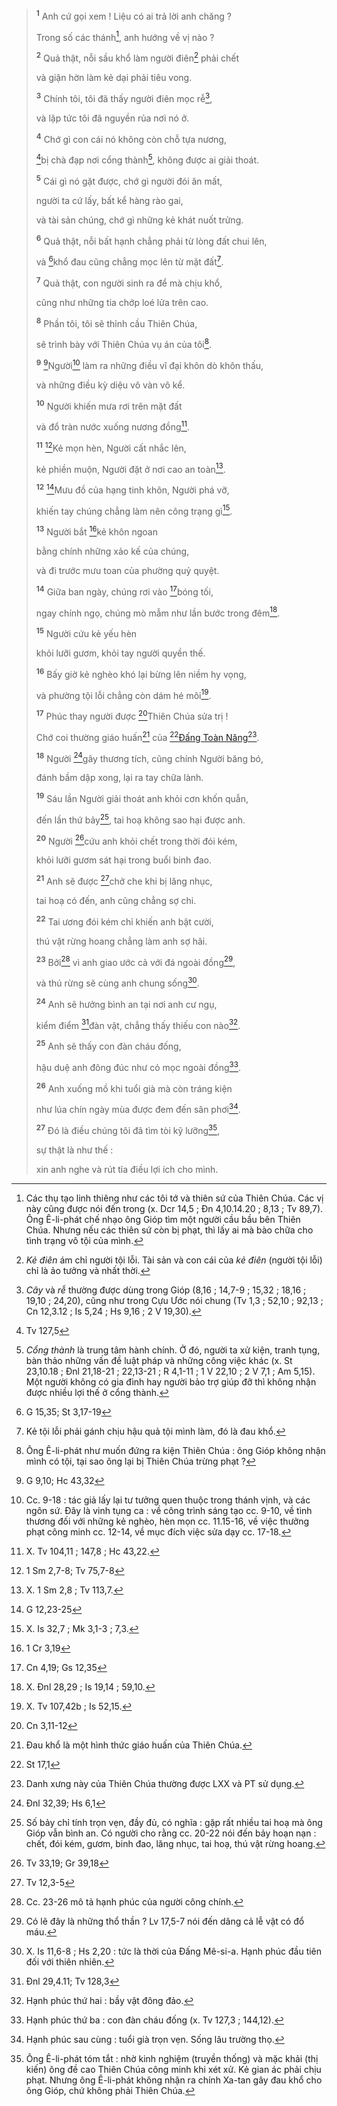 > <sup><b>1</b></sup> Anh cứ gọi xem ! Liệu có ai trả lời anh chăng ?
>
> Trong số các thánh[^1-a9b71fea-9a16-4e78-9996-2b657e3b009f], anh hướng về vị nào ?
>
> <sup><b>2</b></sup> Quả thật, nỗi sầu khổ làm người điên[^2-a9b71fea-9a16-4e78-9996-2b657e3b009f] phải chết
>
> và giận hờn làm kẻ dại phải tiêu vong.
>
> <sup><b>3</b></sup> Chính tôi, tôi đã thấy người điên mọc rễ[^3-a9b71fea-9a16-4e78-9996-2b657e3b009f],
>
> và lập tức tôi đã nguyền rủa nơi nó ở.
>
> <sup><b>4</b></sup> Chớ gì con cái nó không còn chỗ tựa nương,
>
> [^1@-a9b71fea-9a16-4e78-9996-2b657e3b009f]bị chà đạp nơi cổng thành[^4-a9b71fea-9a16-4e78-9996-2b657e3b009f], không được ai giải thoát.
>
> <sup><b>5</b></sup> Cái gì nó gặt được, chớ gì người đói ăn mất,
>
> người ta cứ lấy, bất kể hàng rào gai,
>
> và tài sản chúng, chớ gì những kẻ khát nuốt trửng.
>
> <sup><b>6</b></sup> Quả thật, nỗi bất hạnh chẳng phải từ lòng đất chui lên,
>
> và [^2@-a9b71fea-9a16-4e78-9996-2b657e3b009f]khổ đau cũng chẳng mọc lên từ mặt đất[^5-a9b71fea-9a16-4e78-9996-2b657e3b009f].
>
> <sup><b>7</b></sup> Quả thật, con người sinh ra để mà chịu khổ,
>
> cũng như những tia chớp loé lửa trên cao.
>
> <sup><b>8</b></sup> Phần tôi, tôi sẽ thỉnh cầu Thiên Chúa,
>
> sẽ trình bày với Thiên Chúa vụ án của tôi[^6-a9b71fea-9a16-4e78-9996-2b657e3b009f].
>
> <sup><b>9</b></sup> [^3@-a9b71fea-9a16-4e78-9996-2b657e3b009f]Người[^7-a9b71fea-9a16-4e78-9996-2b657e3b009f] làm ra những điều vĩ đại khôn dò khôn thấu,
>
> và những điều kỳ diệu vô vàn vô kể.
>
> <sup><b>10</b></sup> Người khiến mưa rơi trên mặt đất
>
> và đổ tràn nước xuống nương đồng[^8-a9b71fea-9a16-4e78-9996-2b657e3b009f].
>
> <sup><b>11</b></sup> [^4@-a9b71fea-9a16-4e78-9996-2b657e3b009f]Kẻ mọn hèn, Người cất nhắc lên,
>
> kẻ phiền muộn, Người đặt ở nơi cao an toàn[^9-a9b71fea-9a16-4e78-9996-2b657e3b009f].
>
> <sup><b>12</b></sup> [^5@-a9b71fea-9a16-4e78-9996-2b657e3b009f]Mưu đồ của hạng tinh khôn, Người phá vỡ,
>
> khiến tay chúng chẳng làm nên công trạng gì[^10-a9b71fea-9a16-4e78-9996-2b657e3b009f].
>
> <sup><b>13</b></sup> Người bắt [^6@-a9b71fea-9a16-4e78-9996-2b657e3b009f]kẻ khôn ngoan
>
> bằng chính những xảo kế của chúng,
>
> và đi trước mưu toan của phường quỷ quyệt.
>
> <sup><b>14</b></sup> Giữa ban ngày, chúng rơi vào [^7@-a9b71fea-9a16-4e78-9996-2b657e3b009f]bóng tối,
>
> ngay chính ngọ, chúng mò mẫm như lần bước trong đêm[^11-a9b71fea-9a16-4e78-9996-2b657e3b009f].
>
> <sup><b>15</b></sup> Người cứu kẻ yếu hèn
>
> khỏi lưỡi gươm, khỏi tay người quyền thế.
>
> <sup><b>16</b></sup> Bấy giờ kẻ nghèo khó lại bừng lên niềm hy vọng,
>
> và phường tội lỗi chẳng còn dám hé môi[^12-a9b71fea-9a16-4e78-9996-2b657e3b009f].
>
> <sup><b>17</b></sup> Phúc thay người được [^8@-a9b71fea-9a16-4e78-9996-2b657e3b009f]Thiên Chúa sửa trị !
>
> Chớ coi thường giáo huấn[^13-a9b71fea-9a16-4e78-9996-2b657e3b009f] của [^9@-a9b71fea-9a16-4e78-9996-2b657e3b009f][Đấng Toàn Năng]()[^14-a9b71fea-9a16-4e78-9996-2b657e3b009f].
>
> <sup><b>18</b></sup> Người [^10@-a9b71fea-9a16-4e78-9996-2b657e3b009f]gây thương tích, cũng chính Người băng bó,
>
> đánh bầm dập xong, lại ra tay chữa lành.
>
> <sup><b>19</b></sup> Sáu lần Người giải thoát anh khỏi cơn khốn quẫn,
>
> đến lần thứ bảy[^15-a9b71fea-9a16-4e78-9996-2b657e3b009f], tai hoạ không sao hại được anh.
>
> <sup><b>20</b></sup> Người [^11@-a9b71fea-9a16-4e78-9996-2b657e3b009f]cứu anh khỏi chết trong thời đói kém,
>
> khỏi lưỡi gươm sát hại trong buổi binh đao.
>
> <sup><b>21</b></sup> Anh sẽ được [^12@-a9b71fea-9a16-4e78-9996-2b657e3b009f]chở che khi bị lăng nhục,
>
> tai hoạ có đến, anh cũng chẳng sợ chi.
>
> <sup><b>22</b></sup> Tai ương đói kém chỉ khiến anh bật cười,
>
> thú vật rừng hoang chẳng làm anh sợ hãi.
>
> <sup><b>23</b></sup> Bởi[^16-a9b71fea-9a16-4e78-9996-2b657e3b009f] vì anh giao ước cả với đá ngoài đồng[^17-a9b71fea-9a16-4e78-9996-2b657e3b009f],
>
> và thú rừng sẽ cùng anh chung sống[^18-a9b71fea-9a16-4e78-9996-2b657e3b009f].
>
> <sup><b>24</b></sup> Anh sẽ hưởng bình an tại nơi anh cư ngụ,
>
> kiểm điểm [^13@-a9b71fea-9a16-4e78-9996-2b657e3b009f]đàn vật, chẳng thấy thiếu con nào[^19-a9b71fea-9a16-4e78-9996-2b657e3b009f].
>
> <sup><b>25</b></sup> Anh sẽ thấy con đàn cháu đống,
>
> hậu duệ anh đông đúc như cỏ mọc ngoài đồng[^20-a9b71fea-9a16-4e78-9996-2b657e3b009f].
>
> <sup><b>26</b></sup> Anh xuống mồ khi tuổi già mà còn tráng kiện
>
> như lúa chín ngày mùa được đem đến sân phơi[^21-a9b71fea-9a16-4e78-9996-2b657e3b009f].
>
> <sup><b>27</b></sup> Đó là điều chúng tôi đã tìm tòi kỹ lưỡng[^22-a9b71fea-9a16-4e78-9996-2b657e3b009f],
>
> sự thật là như thế :
>
> xin anh nghe và rút tỉa điều lợi ích cho mình.

[^1-a9b71fea-9a16-4e78-9996-2b657e3b009f]: Các thụ tạo linh thiêng như các tôi tớ và thiên sứ của Thiên Chúa. Các vị này cũng được nói đến trong (x. Dcr 14,5 ; Đn 4,10.14.20 ; 8,13 ; Tv 89,7). Ông Ê-li-phát chế nhạo ông Gióp tìm một người cầu bầu bên Thiên Chúa. Nhưng nếu các thiên sứ còn bị phạt, thì lấy ai mà bào chữa cho tình trạng vô tội của mình.

[^2-a9b71fea-9a16-4e78-9996-2b657e3b009f]: _Kẻ điên_ ám chỉ người tội lỗi. Tài sản và con cái của _kẻ điên_ (người tội lỗi) chỉ là ảo tưởng và nhất thời.

[^3-a9b71fea-9a16-4e78-9996-2b657e3b009f]: _Cây_ và _rễ_ thường được dùng trong Gióp (8,16 ; 14,7-9 ; 15,32 ; 18,16 ; 19,10 ; 24,20), cũng như trong Cựu Ước nói chung (Tv 1,3 ; 52,10 ; 92,13 ; Cn 12,3.12 ; Is 5,24 ; Hs 9,16 ; 2 V 19,30).

[^4-a9b71fea-9a16-4e78-9996-2b657e3b009f]: _Cổng thành_ là trung tâm hành chính. Ở đó, người ta xử kiện, tranh tụng, bàn thảo những vấn đề luật pháp và những công việc khác (x. St 23,10.18 ; Đnl 21,18-21 ; 22,13-21 ; R 4,1-11 ; 1 V 22,10 ; 2 V 7,1 ; Am 5,15). Một người không có gia đình hay người bảo trợ giúp đỡ thì không nhận được nhiều lợi thế ở cổng thành.

[^5-a9b71fea-9a16-4e78-9996-2b657e3b009f]: Kẻ tội lỗi phải gánh chịu hậu quả tội mình làm, đó là đau khổ.

[^6-a9b71fea-9a16-4e78-9996-2b657e3b009f]: Ông Ê-li-phát như muốn đứng ra kiện Thiên Chúa : ông Gióp không nhận mình có tội, tại sao ông lại bị Thiên Chúa trừng phạt ?

[^7-a9b71fea-9a16-4e78-9996-2b657e3b009f]: Cc. 9-18 : tác giả lấy lại tư tưởng quen thuộc trong thánh vịnh, và các ngôn sứ. Đây là vinh tụng ca : về công trình sáng tạo cc. 9-10, về tình thương đối với những kẻ nghèo, hèn mọn cc. 11.15-16, về việc thưởng phạt công minh cc. 12-14, về mục đích việc sửa dạy cc. 17-18.

[^8-a9b71fea-9a16-4e78-9996-2b657e3b009f]: X. Tv 104,11 ; 147,8 ; Hc 43,22.

[^9-a9b71fea-9a16-4e78-9996-2b657e3b009f]: X. 1 Sm 2,8 ; Tv 113,7.

[^10-a9b71fea-9a16-4e78-9996-2b657e3b009f]: X. Is 32,7 ; Mk 3,1-3 ; 7,3.

[^11-a9b71fea-9a16-4e78-9996-2b657e3b009f]: X. Đnl 28,29 ; Is 19,14 ; 59,10.

[^12-a9b71fea-9a16-4e78-9996-2b657e3b009f]: X. Tv 107,42b ; Is 52,15.

[^13-a9b71fea-9a16-4e78-9996-2b657e3b009f]: Đau khổ là một hình thức giáo huấn của Thiên Chúa.

[^14-a9b71fea-9a16-4e78-9996-2b657e3b009f]: Danh xưng này của Thiên Chúa thường được LXX và PT sử dụng.

[^15-a9b71fea-9a16-4e78-9996-2b657e3b009f]: Số bảy chỉ tính trọn vẹn, đầy đủ, có nghĩa : gặp rất nhiều tai hoạ mà ông Gióp vẫn bình an. Có người cho rằng cc. 20-22 nói đến bảy hoạn nạn : chết, đói kém, gươm, binh đao, lăng nhục, tai hoạ, thú vật rừng hoang.

[^16-a9b71fea-9a16-4e78-9996-2b657e3b009f]: Cc. 23-26 mô tả hạnh phúc của người công chính.

[^17-a9b71fea-9a16-4e78-9996-2b657e3b009f]: Có lẽ đây là những thổ thần ? Lv 17,5-7 nói đến dâng cả lễ vật có đổ máu.

[^18-a9b71fea-9a16-4e78-9996-2b657e3b009f]: X. Is 11,6-8 ; Hs 2,20 : tức là thời của Đấng Mê-si-a. Hạnh phúc đầu tiên đối với thiên nhiên.

[^19-a9b71fea-9a16-4e78-9996-2b657e3b009f]: Hạnh phúc thứ hai : bầy vật đông đảo.

[^20-a9b71fea-9a16-4e78-9996-2b657e3b009f]: Hạnh phúc thứ ba : con đàn cháu đống (x. Tv 127,3 ; 144,12).

[^21-a9b71fea-9a16-4e78-9996-2b657e3b009f]: Hạnh phúc sau cùng : tuổi già trọn vẹn. Sống lâu trường thọ.

[^22-a9b71fea-9a16-4e78-9996-2b657e3b009f]: Ông Ê-li-phát tóm tắt : nhờ kinh nghiệm (truyền thống) và mặc khải (thị kiến) ông đề cao Thiên Chúa công minh khi xét xử. Kẻ gian ác phải chịu phạt. Nhưng ông Ê-li-phát không nhận ra chính Xa-tan gây đau khổ cho ông Gióp, chứ không phải Thiên Chúa.

[^1@-a9b71fea-9a16-4e78-9996-2b657e3b009f]: Tv 127,5

[^2@-a9b71fea-9a16-4e78-9996-2b657e3b009f]: G 15,35; St 3,17-19

[^3@-a9b71fea-9a16-4e78-9996-2b657e3b009f]: G 9,10; Hc 43,32

[^4@-a9b71fea-9a16-4e78-9996-2b657e3b009f]: 1 Sm 2,7-8; Tv 75,7-8

[^5@-a9b71fea-9a16-4e78-9996-2b657e3b009f]: G 12,23-25

[^6@-a9b71fea-9a16-4e78-9996-2b657e3b009f]: 1 Cr 3,19

[^7@-a9b71fea-9a16-4e78-9996-2b657e3b009f]: Cn 4,19; Gs 12,35

[^8@-a9b71fea-9a16-4e78-9996-2b657e3b009f]: Cn 3,11-12

[^9@-a9b71fea-9a16-4e78-9996-2b657e3b009f]: St 17,1

[^10@-a9b71fea-9a16-4e78-9996-2b657e3b009f]: Đnl 32,39; Hs 6,1

[^11@-a9b71fea-9a16-4e78-9996-2b657e3b009f]: Tv 33,19; Gr 39,18

[^12@-a9b71fea-9a16-4e78-9996-2b657e3b009f]: Tv 12,3-5

[^13@-a9b71fea-9a16-4e78-9996-2b657e3b009f]: Đnl 29,4.11; Tv 128,3
